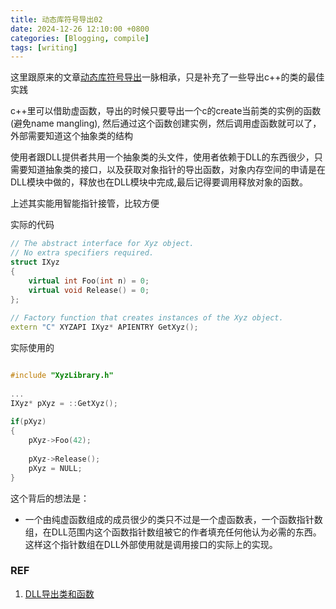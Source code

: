 ```yaml
---
title: 动态库符号导出02
date: 2024-12-26 12:10:00 +0800
categories: [Blogging, compile]
tags: [writing]
---
```


这里跟原来的文章[动态库符号导出](/2023-12-14-sharedlib-export)一脉相承，只是补充了一些导出c++的类的最佳实践

c++里可以借助虚函数，导出的时候只要导出一个c的create当前类的实例的函数(避免name mangling), 然后通过这个函数创建实例，然后调用虚函数就可以了，外部需要知道这个抽象类的结构

使用者跟DLL提供者共用一个抽象类的头文件，使用者依赖于DLL的东西很少，只需要知道抽象类的接口，以及获取对象指针的导出函数，对象内存空间的申请是在DLL模块中做的，释放也在DLL模块中完成,最后记得要调用释放对象的函数。

上述其实能用智能指针接管，比较方便

实际的代码

```cpp
// The abstract interface for Xyz object.  
// No extra specifiers required.  
struct IXyz  
{  
    virtual int Foo(int n) = 0;  
    virtual void Release() = 0;  
};  
  
// Factory function that creates instances of the Xyz object.  
extern "C" XYZAPI IXyz* APIENTRY GetXyz(); 
```

实际使用的

```cpp

#include "XyzLibrary.h"  
  
...  
IXyz* pXyz = ::GetXyz();  
  
if(pXyz)  
{  
    pXyz->Foo(42);  
  
    pXyz->Release();  
    pXyz = NULL;  
}
```

这个背后的想法是：

+ 一个由纯虚函数组成的成员很少的类只不过是一个虚函数表，一个函数指针数组，在DLL范围内这个函数指针数组被它的作者填充任何他认为必需的东西。这样这个指针数组在DLL外部使用就是调用接口的实际上的实现。

### REF

1. [DLL导出类和函数](https://huangwang.github.io/2018/06/15/DLL%E5%AF%BC%E5%87%BA%E7%B1%BB%E5%92%8C%E5%87%BD%E6%95%B0/)
